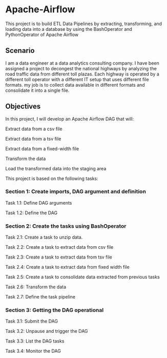 # Apache-Airflow
This project is to build ETL Data Pipelines by extracting, transforming, and loading data into a database by using the BashOperator and PythonOperator of Apache Airflow

## Scenario
I am a data engineer at a data analytics consulting company. I have been assigned a project to decongest the national highways by analyzing the road traffic data from different toll plazas. Each highway is operated by a different toll operator with a different IT setup that uses different file formats. my job is to collect data available in different formats and consolidate it into a single file.

## Objectives
In this project, I will develop an Apache Airflow DAG that will:

Extract data from a csv file

Extract data from a tsv file

Extract data from a fixed-width file

Transform the data

Load the transformed data into the staging area

This project is based on the following tasks:

### Section 1: Create imports, DAG argument and definition

Task 1.1: Define DAG arguments

Task 1.2: Define the DAG

### Section 2: Create the tasks using BashOperator

Task 2.1: Create a task to unzip data.

Task 2.2: Create a task to extract data from csv file

Task 2.3: Create a task to extract data from tsv file

Task 2.4: Create a task to extract data from fixed width file

Task 2.5: Create a task to consolidate data extracted from previous tasks

Task 2.6: Transform the data

Task 2.7: Define the task pipeline

### Section 3: Getting the DAG operational

Task 3.1: Submit the DAG

Task 3.2: Unpause and trigger the DAG

Task 3.3: List the DAG tasks

Task 3.4: Monitor the DAG
